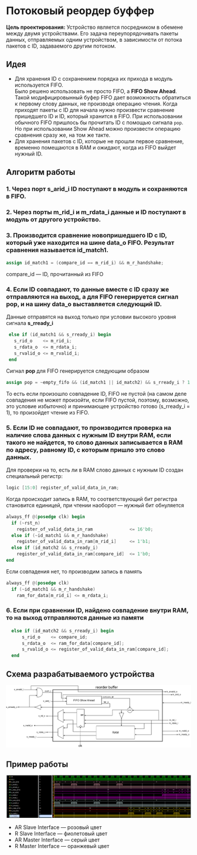 # Потоковый реордер буффер

**Цель проектирования:** Устройство является посредником в обемене между двумя устройствами. Его задача переупорядочивать пакеты данных, отправляемых одним устройством, в зависимости от потока пакетов с ID, задаваемого другим потоком.

## Идея
 * Для хранения ID с сохранением порядка их прихода в модуль используется FIFO.  
  Было решено использовать не просто FIFO, а **FIFO Show Ahead**. Такой модифицировынный буфер FIFO дает возможность обратиться к первому слову данных, не производя операцию чтения. Когда приходят пакеты с ID для начала нужно произвести сравнение пришедшего ID и ID, который хранится в FIFO. При использовании обычного FIFO пришлось бы прочитать ID с помощью сигнала ```pop```. Но при использовании Show Ahead можно произвести операцию сравнения сразу же, на том же такте.
  * Для хранения пакетов с ID, которые не прошли первое сравнение, временно помещаются в RAM и ожидают, когда из FIFO выйдет нужный ID.

## Алгоритм работы
 ### 1. Через порт s_arid_i ID поступают в модуль и сохраняются в FIFO.
 ### 2. Через порты m_rid_i и m_rdata_i данные и ID поступают в модуль от другого устройство. 
 ### 3.  Производится сравнение новопришедшего ID c ID, который уже находится на шине data_o FIFO. Результат сравнения называется id_match1.  
 ```Verilog   
 assign id_match1 = (compare_id == m_rid_i) && m_r_handshake;
 ```
 compare_id — ID, прочитанный из FIFO

 ### 4. Если ID совпадают, то данные вместе с ID сразу же отправляются на выход, а для FIFO генерируется сигнал pop, и на шину data_o выставляется следующий ID.  

 Данные отправятся на выход только при условии высокого уровня сигнала **s_rready_i**
 ```Verilog
  else if (id_match1 && s_rready_i) begin
    s_rid_o    <= m_rid_i;
    s_rdata_o  <= m_rdata_i;
    s_rvalid_o <= m_rvalid_i;
  end
```  
Сигнал **pop** для FIFO генерируется следующим образом
```Verilog
assign pop = ~empty_fifo && (id_match1 || id_match2) && s_rready_i ? 1'b1 : 1'b0;
```
То есть если произошло совпадение ID, FIFO не пустой (на самом деле совпадения не может произойти, если FIFO пустой, поэтому, возможно, это условие избыточно) и принимающее устройство готово (s_rready_i = 1), то произойдет чтение из FIFO.
 
 ### 5. Если ID не совпадают, то производится проверка на наличие слова данных с нужным ID внутри RAM, если такого не найдется, то слово данных записывается в RAM по адресу, равному ID, с которым пришло это слово данных.  
  Для проверки на то, есть ли в RAM слово данных с нужным ID создан специальный регистр:  
  ```Verilog
  logic [15:0] register_of_valid_data_in_ram;
  ```
  Когда происходит запись в RAM, то соответствующий бит регистра становится единицей, при чтении наоборот — нужный бит обнуляется
  ```Verilog
  always_ff @(posedge clk) begin
    if (~rst_n)
      register_of_valid_data_in_ram              <= 16'b0;
    else if (~id_match1 && m_r_handshake) 
      register_of_valid_data_in_ram[m_rid_i]     <= 1'b1;
    else if (id_match2 && s_rready_i)
      register_of_valid_data_in_ram[compare_id]  <= 1'b0;
  end
  ```

  Если совпадения нет, то производим запись в память
  ```Verilog
  always_ff @(posedge clk)
    if (~id_match1 && m_r_handshake)
      ram_for_data[m_rid_i] <= m_rdata_i;
  ```
  
### 6. Если при сравнении ID, найдено совпадение внутри RAM, то на выход отправляются данные из памяти
```Verilog
  else if (id_match2 && s_rready_i) begin
      s_rid_o    <= compare_id;
      s_rdata_o  <= ram_for_data[compare_id];
      s_rvalid_o <= register_of_valid_data_in_ram[compare_id];
  end
```

## Схема разрабатываемого устройства

<img src = "img/reorder buffer.png" weight = 800>  

## Пример работы

<img src = "img/example_wave.PNG" weight = 1300>  

 * AR Slave Interface — розовый цвет
 * R Slave Interface — фиолетовый цвет
 * AR Master Interface — серый цвет
 * R Master Interface — оранжевый цвет


